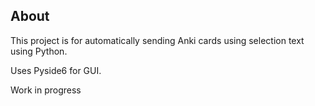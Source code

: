 ## About
This project is for automatically sending Anki cards using selection text using Python.

Uses Pyside6 for GUI.

Work in progress
